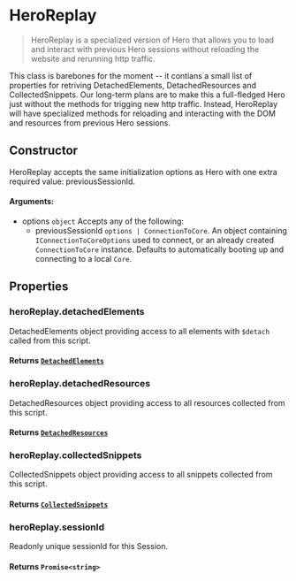 # HeroReplay

> HeroReplay is a specialized version of Hero that allows you to load and interact with previous Hero sessions without reloading the website and rerunning http traffic.

This class is barebones for the moment -- it contians a small list of properties for retriving DetachedElements, DetachedResources and CollectedSnippets. Our long-term plans are to make this a full-fledged Hero just without the methods for trigging new http traffic. Instead, HeroReplay will have specialized methods for reloading and interacting with the DOM and resources from previous Hero sessions.

## Constructor

HeroReplay accepts the same initialization options as Hero with one extra required value: previousSessionId.

#### **Arguments**:

- options `object` Accepts any of the following:
  - previousSessionId `options | ConnectionToCore`. An object containing `IConnectionToCoreOptions` used to connect, or an already created `ConnectionToCore` instance. Defaults to automatically booting up and connecting to a local `Core`.

## Properties

### heroReplay.detachedElements

DetachedElements object providing access to all elements with `$detach` called from this script.

#### **Returns** [`DetachedElements`](/docs/databox/advanced-client/detached-elements)

### heroReplay.detachedResources

DetachedResources object providing access to all resources collected from this script.

#### **Returns** [`DetachedResources`](/docs/databox/advanced-client/detached-resources)

### heroReplay.collectedSnippets

CollectedSnippets object providing access to all snippets collected from this script.

#### **Returns** [`CollectedSnippets`](/docs/databox/advanced-client/collected-snippets)

### heroReplay.sessionId

Readonly unique sessionId for this Session.

#### **Returns** `Promise<string>`
